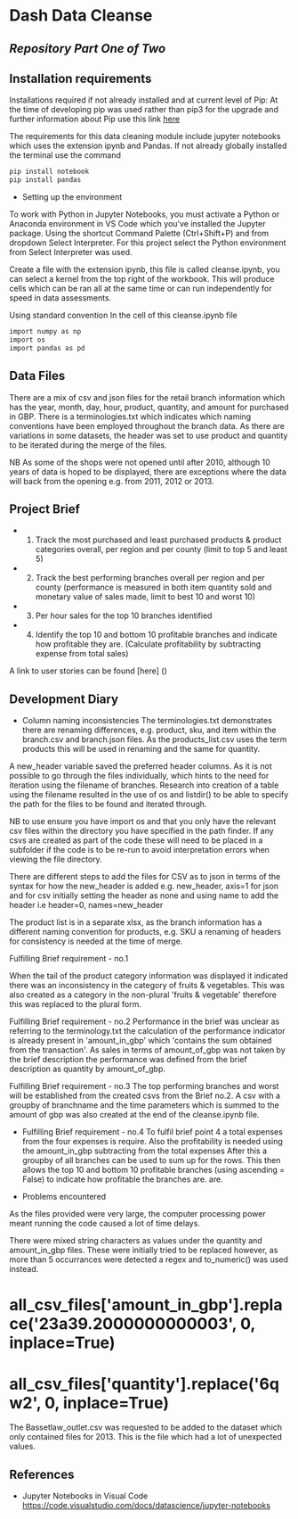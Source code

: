 # Dash Data Cleanse 
## _Repository Part One of Two_

## Installation requirements

Installations required if not already installed and at current level of Pip: 
At the time of developing pip was used rather than pip3 for the upgrade and further information about Pip use this link [here](https://pip.pypa.io/en/stable/installation/)
 
The requirements for this data cleaning module include jupyter notebooks which uses the extension ipynb and Pandas.
If not already globally installed the terminal use the command

```sh
pip install notebook
pip install pandas
```

- Setting up the environment 

To work with Python in Jupyter Notebooks, you must activate a Python or Anaconda environment in VS Code which you've installed the Jupyter package. Using the shortcut Command Palette (Ctrl+Shift+P) and from dropdown Select Interpreter. For this project select the Python environment from Select Interpreter was used.

Create a file with the extension ipynb, this file is called cleanse.ipynb, you can select a kernel from the top right of the workbook. 
This will produce cells which can be ran all at the same time or can run independently for speed in data assessments.

Using standard convention
In the cell of this cleanse.ipynb file 

```sh
import numpy as np
import os 
import pandas as pd
```

## Data Files 
There are a mix of csv and json files for the retail branch information which has the year, month, day, hour, product, quantity, and amount for purchased in GBP. 
There is a terminologies.txt which indicates which naming conventions have been employed throughout the branch data. As there are variations in some datasets, the header was set to use product and quantity to be iterated during the merge of the files. 

NB As some of the shops were not opened until after 2010, although 10 years of data is hoped to be displayed, there are exceptions where the data will back from the opening e.g. from 2011, 2012 or 2013.

## Project Brief 

- 1. Track the most purchased and least purchased products & product categories
overall, per region and per county (limit to top 5 and least 5)
- 2. Track the best performing branches overall per region and per county (performance is
measured in both item quantity sold and monetary value of sales made, limit to best
10 and worst 10)
- 3. Per hour sales for the top 10 branches identified
- 4. Identify the top 10 and bottom 10 profitable branches and indicate how profitable they
are. (Calculate profitability by subtracting expense from total sales)

A link to user stories can be found [here] ()


## Development Diary 

- Column naming inconsistencies 
The terminologies.txt demonstrates there are renaming differences, e.g. product, sku, and item within the branch.csv and branch.json files. As the products_list.csv uses the term products this will be used in renaming and the same for quantity.
 
A new_header variable saved the preferred header columns. 
As it is not possible to go through the files individually, which hints to the need for iteration using the filename of branches.
Research into creation of a table using the filename resulted in the use of os and listdir() to be able to specify the path for the files to be found and iterated through. 

NB to use ensure you have import os and that you only have the relevant csv files within the directory you have specified in the path finder. If any csvs are created as part of the code these will need to be placed in a subfolder if the code is to be re-run to avoid interpretation errors when viewing the file directory. 

There are different steps to add the files for CSV as to json in terms of the syntax for how the new_header is added e.g. new_header, axis=1 for json and for csv initially setting the header as none and using name to add the header i.e header=0, names=new_header

The product list is in a separate xlsx, as the branch information has a different naming convention for products, e.g. SKU a renaming of headers for consistency is needed at the time of merge. 

Fulfilling Brief requirement - no.1 

When the tail of the product category information was displayed it indicated there was an inconsistency in the category of fruits & vegetables. This was also created as a category in the non-plural 'fruits & vegetable' therefore this was replaced to the plural form.

Fulfilling Brief requirement - no.2 
Performance in the brief was unclear as referring to the terminology.txt the calculation of the performance indicator is already present in 'amount_in_gbp'  which 'contains the sum obtained from the transaction'. As sales in terms of amount_of_gbp was not taken by the brief description the performance was defined from the brief description as quantity by amount_of_gbp.

Fulfilling Brief requirement - no.3 
The top performing branches and worst will be established from the created csvs from the Brief no.2. A csv with a groupby of branchname and the time parameters which is summed to the amount of gbp was also created at the end of the cleanse.ipynb file. 

- Fulfilling Brief requirement - no.4 
To fulfil brief point 4 a total expenses from the four expenses is require. Also the profitability is needed using the amount_in_gbp subtracting from the total expenses After this a groupby of all branches can be used to sum up for the rows. This then allows the top 10 and bottom 10 profitable branches (using ascending = False) to indicate how profitable the branches are. 
are. 

- Problems encountered

As the files provided were very large, the computer processing power meant running the code caused a lot of time delays.

There were mixed string characters as values under the quantity and amount_in_gbp files. These were initially tried to be replaced however, as more than 5 occurrances were detected a regex and to_numeric() was used instead. 
# all_csv_files['amount_in_gbp'].replace('23a39.2000000000003', 0, inplace=True)
# all_csv_files['quantity'].replace('6qw2', 0, inplace=True)

The Bassetlaw_outlet.csv was requested to be added to the dataset which only contained files for 2013. This is the file which had a lot of unexpected values.

## References 


- Jupyter Notebooks in Visual Code https://code.visualstudio.com/docs/datascience/jupyter-notebooks
